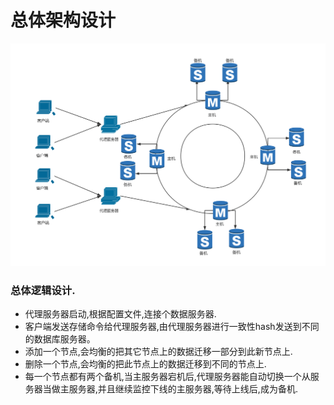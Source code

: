 # 总体架构设计
![](./Image/luoji.png)
### 总体逻辑设计.
* 代理服务器启动,根据配置文件,连接个数据服务器.
* 客户端发送存储命令给代理服务器,由代理服务器进行一致性hash发送到不同的数据库服务器。
* 添加一个节点,会均衡的把其它节点上的数据迁移一部分到此新节点上.
* 删除一个节点,会均衡的把此节点上的数据迁移到不同的节点上. 
* 每一个节点都有两个备机,当主服务器宕机后,代理服务器能自动切换一个从服务器当做主服务器,并且继续监控下线的主服务器,等待上线后,成为备机.

